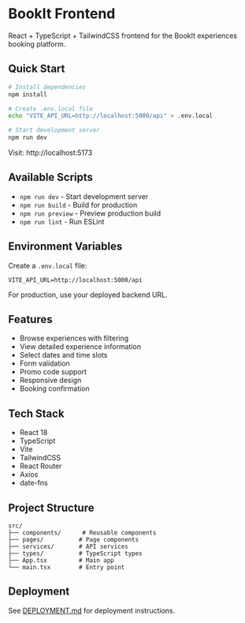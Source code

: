 # BookIt Frontend

React + TypeScript + TailwindCSS frontend for the BookIt experiences booking platform.

## Quick Start

```bash
# Install dependencies
npm install

# Create .env.local file
echo "VITE_API_URL=http://localhost:5000/api" > .env.local

# Start development server
npm run dev
```

Visit: http://localhost:5173

## Available Scripts

- `npm run dev` - Start development server
- `npm run build` - Build for production
- `npm run preview` - Preview production build
- `npm run lint` - Run ESLint

## Environment Variables

Create a `.env.local` file:

```env
VITE_API_URL=http://localhost:5000/api
```

For production, use your deployed backend URL.

## Features

- Browse experiences with filtering
- View detailed experience information
- Select dates and time slots
- Form validation
- Promo code support
- Responsive design
- Booking confirmation

## Tech Stack

- React 18
- TypeScript
- Vite
- TailwindCSS
- React Router
- Axios
- date-fns

## Project Structure

```
src/
├── components/      # Reusable components
├── pages/          # Page components
├── services/       # API services
├── types/          # TypeScript types
├── App.tsx         # Main app
└── main.tsx        # Entry point
```

## Deployment

See [DEPLOYMENT.md](../DEPLOYMENT.md) for deployment instructions.
